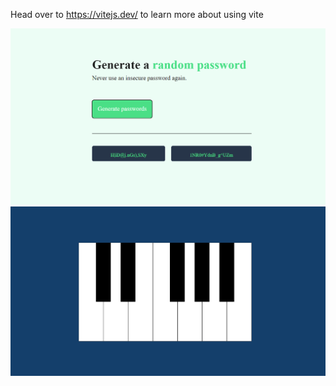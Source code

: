 



Head over to https://vitejs.dev/ to learn more about using vite


![Alt text](<Screenshot 2024-01-08 115801.png>) ![Alt text](<Screenshot 2024-01-07 130135.png>)
